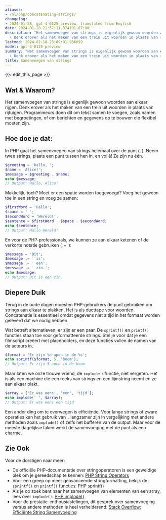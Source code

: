 ```yaml
---
aliases:
- /nl/php/concatenating-strings/
changelog:
- 2024-01-28, gpt-4-0125-preview, translated from English
date: 2024-01-28 21:57:11.374191-07:00
description: "Het samenvoegen van strings is eigenlijk gewoon woorden aan elkaar rijgen.\
  \ Denk erover als het maken van een trein uit woorden in plaats van rijtuigen.\u2026"
lastmod: 2024-02-18 23:09:01.936099
model: gpt-4-0125-preview
summary: "Het samenvoegen van strings is eigenlijk gewoon woorden aan elkaar rijgen.\
  \ Denk erover als het maken van een trein uit woorden in plaats van rijtuigen.\u2026"
title: Samenvoegen van strings
---
```


{{< edit_this_page >}}

## Wat & Waarom?

Het samenvoegen van strings is eigenlijk gewoon woorden aan elkaar rijgen. Denk erover als het maken van een trein uit woorden in plaats van rijtuigen. Programmeurs doen dit om tekst samen te voegen, zoals namen met begroetingen, of om berichten en gegevens op te bouwen die flexibel moeten zijn.

## Hoe doe je dat:

In PHP gaat het samenvoegen van strings helemaal over de punt (`.`). Neem twee strings, plaats een punt tussen hen in, en voilà! Ze zijn nu één.

```PHP
$greeting = 'Hallo, ';
$name = 'Alice!';
$message = $greeting . $name;
echo $message;
// Output: Hallo, Alice!
```

Makkelijk, toch? Moet er een spatie worden toegevoegd? Voeg het gewoon toe in een string en voeg ze samen:

```PHP
$firstWord = 'Hallo';
$space = ' ';
$secondWord = 'Wereld!';
$sentence = $firstWord . $space . $secondWord;
echo $sentence;
// Output: Hallo Wereld!
```

En voor de PHP-professionals, we kunnen ze aan elkaar ketenen of de verkorte notatie gebruiken (`.= `):

```PHP
$message = 'Dit';
$message .= ' is';
$message .= ' een';
$message .= ' zin.';
echo $message;
// Output: Dit is een zin.
```

## Diepere Duik

Terug in de oude dagen moesten PHP-gebruikers de punt gebruiken om strings aan elkaar te plakken. Het is als ducttape voor woorden. Concatenatie is essentieel omdat gegevens niet altijd in het formaat worden geleverd dat we nodig hebben.

Wat betreft alternatieven, er zijn er een paar. De `sprintf()` en `printf()` functies staan toe voor geformatteerde strings. Stel je voor dat je een filmscript creëert met placeholders, en deze functies vullen de namen van de acteurs in.

```PHP
$format = 'Er zijn %d apen in de %s';
echo sprintf($format, 5, 'boom');
// Output: Er zijn 5 apen in de boom
```

Maar laten we onze trouwe vriend, de `implode()` functie, niet vergeten. Het is als een machine die een reeks van strings en een lijmstring neemt en ze aan elkaar plakt.

```PHP
$array = ['Er was eens', 'een', 'tijd'];
echo implode(' ', $array);
// Output: Er was eens een tijd
```

Een ander ding om te overwegen is efficiëntie. Voor lange strings of zware operaties kan het gebruik van `.` langzamer zijn in vergelijking met andere methoden zoals `implode()` of zelfs het bufferen van de output. Maar voor de meeste dagelijkse taken werkt de samenvoeging met de punt als een charme.

## Zie Ook

Voor de dorstigen naar meer:

- De officiële PHP-documentatie over stringoperatoren is een geweldige plek om je gereedschap te kennen: [PHP String Operators](https://www.php.net/manual/en/language.operators.string.php)
- Voor een greep op meer geavanceerde stringformatting, bekijk de `sprintf()` en `printf()` functies: [PHP sprintf()](https://www.php.net/manual/en/function.sprintf.php)
- Als je op zoek bent naar het samenvoegen van elementen van een array, lees over `implode()`: [PHP implode()](https://www.php.net/manual/en/function.implode.php)
- Voor de prestatie-enthousiastelingen, dit gesprek over samenvoeging versus andere methoden is heel verhelderend: [Stack Overflow: Efficiënte String Samenvoeging](https://stackoverflow.com/questions/3349753/efficient-string-concatenation-in-php)
